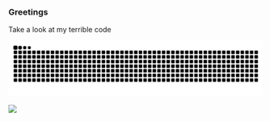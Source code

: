 ### Greetings  
Take a look at my terrible code

<picture>
  <source media="(prefers-color-scheme: dark)" srcset="https://raw.githubusercontent.com/sephley/sephley/output/github-contribution-grid-snake-dark.svg">
  <source media="(prefers-color-scheme: light)" srcset="https://raw.githubusercontent.com/sephley/sephley/output/github-contribution-grid-snake.svg">
  <img alt="github contribution grid snake animation" src="https://raw.githubusercontent.com/sephley/sephley/output/github-contribution-grid-snake.svg">
</picture>

![](https://komarev.com/ghpvc/?username=Sephley&color=green&style=for-the-badge)
